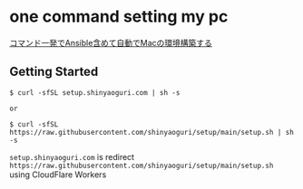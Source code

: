 # one command setting my pc

[コマンド一発でAnsible含めて自動でMacの環境構築する](https://zenn.dev/ogrium/articles/1fc04a2c0d9345)

## Getting Started

```
$ curl -sfSL setup.shinyaoguri.com | sh -s

or

$ curl -sfSL https://raw.githubusercontent.com/shinyaoguri/setup/main/setup.sh | sh -s

```

`setup.shinyaoguri.com` is redirect `https://raw.githubusercontent.com/shinyaoguri/setup/main/setup.sh` using CloudFlare Workers
